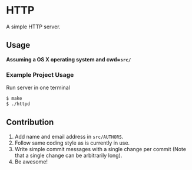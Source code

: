 # HTTP
A simple HTTP server.

## Usage 
**Assuming a OS X operating system and cwd=`src/`**

### Example Project Usage
Run server in one terminal
```sh
$ make
$ ./httpd
```

## Contribution
1. Add name and email address in `src/AUTHORS`.
2. Follow same coding style as is currently in use.
3. Write simple commit messages with a single change per commit (Note that a single change can be arbitrarily long).
4. Be awesome!
